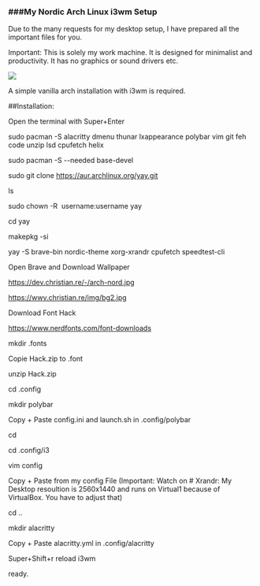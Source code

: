 ### ###My Nordic Arch Linux i3wm Setup

Due to the many requests for my desktop setup, I have prepared all the important files for you.

Important: This is solely my work machine. It is designed for minimalist and productivity. It has no graphics or sound drivers etc.

![](https://wwv.christian.re/img/i3wm-nord.PNG)

A simple vanilla arch installation with i3wm is required.

##Installation:

Open the terminal with Super+Enter

sudo pacman -S alacritty dmenu thunar lxappearance polybar vim git feh code unzip lsd cpufetch helix

sudo pacman -S --needed base-devel

sudo git clone https://aur.archlinux.org/yay.git

ls

sudo chown -R  username:username yay

cd yay

makepkg -si

yay -S brave-bin nordic-theme xorg-xrandr cpufetch speedtest-cli

Open Brave and Download Wallpaper

https://dev.christian.re/-/arch-nord.jpg

https://wwv.christian.re/img/bg2.jpg

Download Font Hack

https://www.nerdfonts.com/font-downloads

mkdir .fonts

Copie Hack.zip to .font

unzip Hack.zip

cd .config

mkdir polybar

Copy + Paste config.ini and launch.sh in .config/polybar

cd

cd .config/i3

vim config

Copy + Paste from my config File    (Important: Watch on # Xrandr: My Desktop resoultion is 2560x1440 and runs on Virtual1 because of VirtualBox. You have to adjust that)

cd ..

mkdir alacritty

Copy + Paste alacritty.yml in .config/alacritty

Super+Shift+r reload i3wm 

ready.
